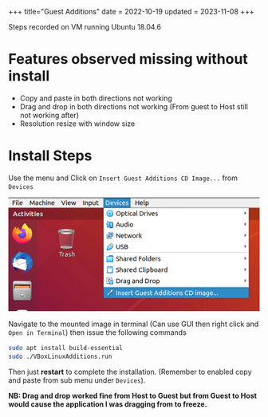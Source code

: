 +++
title="Guest Additions"
date = 2022-10-19
updated = 2023-11-08
+++

Steps recorded on VM running Ubuntu 18.04.6

# Features observed missing without install

- Copy and paste in both directions not working
- Drag and drop in both directions not working (From guest to Host still not working after)
- Resolution resize with window size

# Install Steps

Use the menu and Click on `Insert Guest Additions CD Image...` from `Devices`

![Insert Guest Additions CD Image](mount_image.png)

Navigate to the mounted image in terminal (Can use GUI then right click and `Open in Terminal`) then issue the following
commands

```sh
sudo apt install build-essential
sudo ./VBoxLinuxAdditions.run
```

Then just **restart** to complete the installation. (Remember to enabled copy and paste from sub menu under `Devices`).

**NB: Drag and drop worked fine from Host to Guest but from Guest to Host would cause the application I was dragging
from to freeze.**
